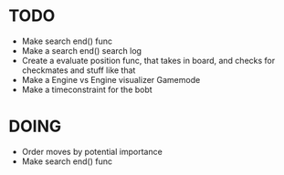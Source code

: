 # TODO
* Make search end() func
* Make a search end() search log
* Create a evaluate position func, that takes in board, and checks for checkmates and stuff like that
* Make a Engine vs Engine visualizer Gamemode
* Make a timeconstraint for the bobt


# DOING
* Order moves by potential importance
* Make search end() func
